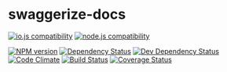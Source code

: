 # swaggerize-docs

[![io.js compatibility](https://img.shields.io/badge/io.js-compatible-brightgreen.svg?style=flat)](https://iojs.org/)
[![node.js compatibility](https://img.shields.io/badge/node.js-compatible-brightgreen.svg?style=flat)](https://nodejs.org/)

[![NPM version](http://img.shields.io/npm/v/swaggerize-docs.svg?style=flat)](https://www.npmjs.org/package/swaggerize-docs)
[![Dependency Status](http://img.shields.io/david/ksmithut/swaggerize-docs.svg?style=flat)](https://david-dm.org/ksmithut/swaggerize-docs)
[![Dev Dependency Status](http://img.shields.io/david/dev/ksmithut/swaggerize-docs.svg?style=flat)](https://david-dm.org/ksmithut/swaggerize-docs#info=devDependencies&view=table)
[![Code Climate](http://img.shields.io/codeclimate/github/ksmithut/swaggerize-docs.svg?style=flat)](https://codeclimate.com/github/ksmithut/swaggerize-docs)
[![Build Status](http://img.shields.io/travis/ksmithut/swaggerize-docs/master.svg?style=flat)](https://travis-ci.org/ksmithut/swaggerize-docs)
[![Coverage Status](http://img.shields.io/codeclimate/coverage/github/ksmithut/swaggerize-docs.svg?style=flat)](https://codeclimate.com/github/ksmithut/swaggerize-docs)



